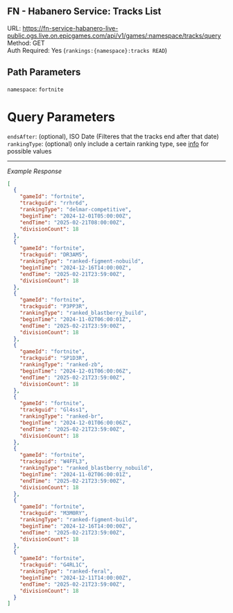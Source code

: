 ## FN - Habanero Service: Tracks List

URL: https://fn-service-habanero-live-public.ogs.live.on.epicgames.com/api/v1/games/:namespace/tracks/query \
Method: GET \
Auth Required: Yes (`rankings:{namespace}:tracks READ`)

## Path Parameters

`namespace`: `fortnite`

# Query Parameters

`endsAfter`: (optional), ISO Date (Filteres that the tracks end after that date) <br/>
`rankingType`: (optional) only include a certain ranking type, see [info](../README.md) for possible values

---

_Example Response_

```json
[
  {
    "gameId": "fortnite",
    "trackguid": "rrhr6d",
    "rankingType": "delmar-competitive",
    "beginTime": "2024-12-01T05:00:00Z",
    "endTime": "2025-02-21T08:00:00Z",
    "divisionCount": 18
  },
  {
    "gameId": "fortnite",
    "trackguid": "DR3AM5",
    "rankingType": "ranked-figment-nobuild",
    "beginTime": "2024-12-16T14:00:00Z",
    "endTime": "2025-02-21T23:59:00Z",
    "divisionCount": 18
  },
  {
    "gameId": "fortnite",
    "trackguid": "P3PP3R",
    "rankingType": "ranked_blastberry_build",
    "beginTime": "2024-11-02T06:00:01Z",
    "endTime": "2025-02-21T23:59:00Z",
    "divisionCount": 18
  },
  {
    "gameId": "fortnite",
    "trackguid": "SP1D3R",
    "rankingType": "ranked-zb",
    "beginTime": "2024-12-01T06:00:06Z",
    "endTime": "2025-02-21T23:59:00Z",
    "divisionCount": 18
  },
  {
    "gameId": "fortnite",
    "trackguid": "Gl4ss1",
    "rankingType": "ranked-br",
    "beginTime": "2024-12-01T06:00:06Z",
    "endTime": "2025-02-21T23:59:00Z",
    "divisionCount": 18
  },
  {
    "gameId": "fortnite",
    "trackguid": "W4FFL3",
    "rankingType": "ranked_blastberry_nobuild",
    "beginTime": "2024-11-02T06:00:01Z",
    "endTime": "2025-02-21T23:59:00Z",
    "divisionCount": 18
  },
  {
    "gameId": "fortnite",
    "trackguid": "M3M0RY",
    "rankingType": "ranked-figment-build",
    "beginTime": "2024-12-16T14:00:00Z",
    "endTime": "2025-02-21T23:59:00Z",
    "divisionCount": 18
  },
  {
    "gameId": "fortnite",
    "trackguid": "G4RL1C",
    "rankingType": "ranked-feral",
    "beginTime": "2024-12-11T14:00:00Z",
    "endTime": "2025-02-21T23:59:00Z",
    "divisionCount": 18
  }
]
```
